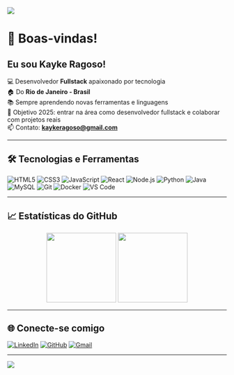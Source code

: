 <img src="https://capsule-render.vercel.app/api?type=waving&color=0:222222,100:0f6eb5&height=200&section=header&text=Olá,%20eu%20sou%20Kayke%20Ragoso!&fontColor=ffffff&fontSize=35&fontAlign=50&fontAlignY=35" />

# 👋 Boas-vindas!

## Eu sou Kayke Ragoso!

💻 Desenvolvedor **Fullstack** apaixonado por tecnologia  
🏠 Do **Rio de Janeiro - Brasil**  
📚 Sempre aprendendo novas ferramentas e linguagens  
🎯 Objetivo 2025: entrar na área como desenvolvedor fullstack e colaborar com projetos reais  
📫 Contato: **kaykeragoso@gmail.com**

---

## 🛠️ Tecnologias e Ferramentas

![HTML5](https://img.shields.io/badge/HTML5-E34F26?style=flat-square&logo=html5&logoColor=white)
![CSS3](https://img.shields.io/badge/CSS3-1572B6?style=flat-square&logo=css3&logoColor=white)
![JavaScript](https://img.shields.io/badge/JavaScript-F7DF1E?style=flat-square&logo=javascript&logoColor=black)
![React](https://img.shields.io/badge/React-20232A?style=flat-square&logo=react)
![Node.js](https://img.shields.io/badge/Node.js-339933?style=flat-square&logo=nodedotjs&logoColor=white)
![Python](https://img.shields.io/badge/Python-3776AB?style=flat-square&logo=python&logoColor=white)
![Java](https://img.shields.io/badge/Java-007396?style=flat-square&logo=java&logoColor=white)
![MySQL](https://img.shields.io/badge/MySQL-005C84?style=flat-square&logo=mysql)
![Git](https://img.shields.io/badge/Git-F05032?style=flat-square&logo=git)
![Docker](https://img.shields.io/badge/Docker-2496ED?style=flat-square&logo=docker&logoColor=white)
![VS Code](https://img.shields.io/badge/VS%20Code-007ACC?style=flat-square&logo=visual-studio-code)

---

## 📈 Estatísticas do GitHub

<div align="center">
  <img height="160em" src="https://github-readme-stats.vercel.app/api?username=KaykeRagoso&show_icons=true&theme=github_dark&include_all_commits=true&count_private=true"/>
  <img height="160em" src="https://github-readme-stats.vercel.app/api/top-langs/?username=KaykeRagoso&layout=compact&langs_count=8&theme=github_dark"/>
</div>

---

## 🌐 Conecte-se comigo

[![LinkedIn](https://img.shields.io/badge/LinkedIn-Kayke%20Ragoso-blue?style=flat-square&logo=linkedin)](https://www.linkedin.com/in/kaykeragoso/)
[![GitHub](https://img.shields.io/badge/GitHub-KaykeRagoso-333?style=flat-square&logo=github)](https://github.com/KaykeRagoso)
[![Gmail](https://img.shields.io/badge/Gmail-kaykeragoso@gmail.com-red?style=flat-square&logo=gmail&logoColor=white)](mailto:kaykeragoso@gmail.com)

---

<img src="https://capsule-render.vercel.app/api?type=waving&color=0:0f6eb5,100:222222&height=100&section=footer"/>
